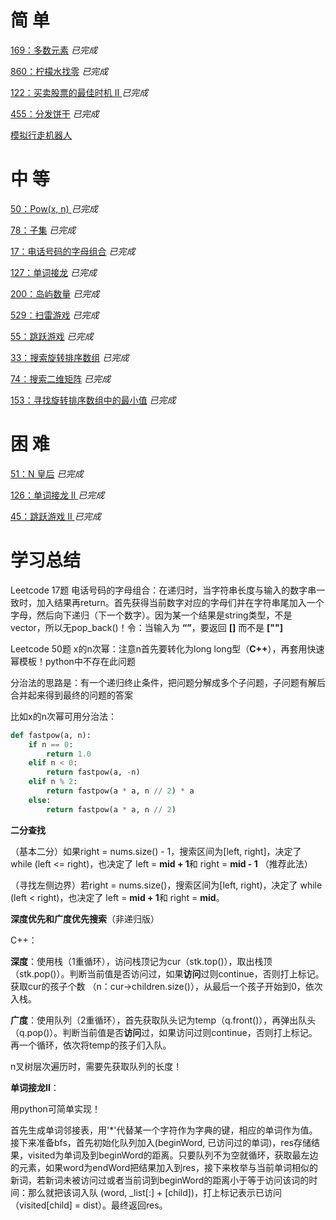 # 简 单

[169：多数元素](https://github.com/libracjj/AlgorithmQIUZHAO/blob/master/Week_03/Leetcode_169.cpp) 			  *已完成*  			  

[860：柠檬水找零](https://github.com/libracjj/AlgorithmQIUZHAO/blob/master/Week_03/Leetcode_860.cpp) 			  *已完成*  			  

[122：买卖股票的最佳时机 II ](https://github.com/libracjj/AlgorithmQIUZHAO/blob/master/Week_03/Leetcode_122.cpp) 			  *已完成*  			  

[455：分发饼干](https://github.com/libracjj/AlgorithmQIUZHAO/blob/master/Week_03/Leetcode_455.cpp) 			  *已完成*  			  

[模拟行走机器人](https://leetcode-cn.com/problems/walking-robot-simulation/description/)

# 中 等

[50：Pow(x, n) ](https://github.com/libracjj/AlgorithmQIUZHAO/blob/master/Week_03/Leetcode_50.cpp)			  *已完成* 

[78：子集](https://github.com/libracjj/AlgorithmQIUZHAO/blob/master/Week_03/Leetcode_78.cpp)			  *已完成* 

[17：电话号码的字母组合](https://github.com/libracjj/AlgorithmQIUZHAO/blob/master/Week_03/Leetcode_17.cpp) 			  *已完成*  			  

[127：单词接龙](https://github.com/libracjj/AlgorithmQIUZHAO/blob/master/Week_03/leetcode_127.py)			  *已完成*  			  			  

[200：岛屿数量](https://github.com/libracjj/AlgorithmQIUZHAO/blob/master/Week_03/Leetcode_200.cpp)			  *已完成*  			  

[529：扫雷游戏](https://github.com/libracjj/AlgorithmQIUZHAO/blob/master/Week_03/Leetcode_529.cpp)			  *已完成*  			  

[55：跳跃游戏](https://github.com/libracjj/AlgorithmQIUZHAO/blob/master/Week_03/Leetcode_55.cpp)			  *已完成*  			  

[33：搜索旋转排序数组](https://github.com/libracjj/AlgorithmQIUZHAO/blob/master/Week_03/Leetcode_33.cpp)			  *已完成*  			  

[74：搜索二维矩阵](https://github.com/libracjj/AlgorithmQIUZHAO/blob/master/Week_03/Leetcode_74.cpp)			  *已完成*  			  

[153：寻找旋转排序数组中的最小值](https://github.com/libracjj/AlgorithmQIUZHAO/blob/master/Week_03/Leetcode_153.cpp)			  *已完成*  			  

# 困 难

[51：N 皇后](https://github.com/libracjj/AlgorithmQIUZHAO/blob/master/Week_03/Leetcode_51.cpp) 			  *已完成*  			  

[126：单词接龙 II ](https://github.com/libracjj/AlgorithmQIUZHAO/blob/master/Week_03/Leetcode_126.py)			  *已完成*  			  

[45：跳跃游戏 II ](https://github.com/libracjj/AlgorithmQIUZHAO/blob/master/Week_03/Leetcode_45.cpp)			  *已完成*  			  



# 学习总结

Leetcode 17题 电话号码的字母组合：在递归时，当字符串长度与输入的数字串一致时，加入结果再return。首先获得当前数字对应的字母们并在字符串尾加入一个字母，然后向下递归（下一个数字）。因为某一个结果是string类型，不是vector，所以无pop_back()！令：当输入为 **“”**，要返回 **[]** 而不是 **[""]**      

Leetcode 50题 x的n次幂：注意n首先要转化为long long型（**C++**），再套用快速幂模板！python中不存在此问题      

分治法的思路是：有一个递归终止条件，把问题分解成多个子问题，子问题有解后合并起来得到最终的问题的答案

比如x的n次幂可用分治法：

```python
def fastpow(a, n):
    if n == 0:
        return 1.0
    elif n < 0:
        return fastpow(a, -n)
    elif n % 2:
        return fastpow(a * a, n // 2) * a
    else:
        return fastpow(a * a, n // 2)
```



**二分查找**

（基本二分）如果right = nums.size() - 1，搜索区间为[left, right]，决定了 while (left <= right)，也决定了		left = **mid + 1**和 right = **mid - 1** （推荐此法）   

（寻找左侧边界）若right = nums.size()，搜索区间为[left, right)，决定了 while (left < right)，也决定了			left = **mid + 1**和  right = **mid**。    



**深度优先和广度优先搜索**（非递归版）  

C++：   

**深度**：使用栈（1重循环），访问栈顶记为cur（stk.top()），取出栈顶（stk.pop()）。判断当前值是否访问过，如果**访问**过则continue，否则打上标记。获取cur的孩子个数  （n：cur->children.size()），从最后一个孩子开始到0，依次入栈。     

**广度**：使用队列（2重循环），首先获取队头记为temp（q.front()），再弹出队头（q.pop()）。判断当前值是否**访问**过，如果访问过则continue，否则打上标记。再一个循环，依次将temp的孩子们入队。     

n叉树层次遍历时，需要先获取队列的长度！   



**单词接龙II**：

用python可简单实现！    

首先生成单词邻接表，用'*'代替某一个字符作为字典的键，相应的单词作为值。接下来准备bfs，首先初始化队列加入(beginWord, 已访问过的单词)，res存储结果，visited为单词及到beginWord的距离。只要队列不为空就循环，获取最左边的元素，如果word为endWord把结果加入到res，接下来枚举与当前单词相似的新词，若新词未被访问过或者当前词到beginWord的距离小于等于访问该词的时间：那么就把该词入队 (word, _list[:] + [child])，打上标记表示已访问（visited[child] = dist）。最终返回res。   